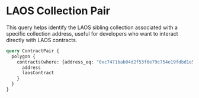 # LAOS Collection Pair

This query helps identify the LAOS sibling collection associated with a specific collection address, useful for developers who want to interact directly with LAOS contracts.

```graphql
query ContractPair {
  polygon {
    contracts(where: {address_eq: "0xc7471bab04d2f53f6e79c754e19fdbd1e5a4a3c3"}) {
      address
      laosContract
    }
  }
}
```